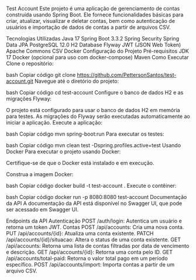 Test Account
Este projeto é uma aplicação de gerenciamento de contas construída usando Spring Boot. Ele fornece funcionalidades básicas para criar, atualizar, visualizar e deletar contas, bem como autenticação de usuários e importação de dados de contas a partir de arquivos CSV.

Tecnologias Utilizadas
Java 17
Spring Boot 3.3.2
Spring Security
Spring Data JPA
PostgreSQL 12.0
H2 Database
Flyway
JWT (JSON Web Token)
Apache Commons CSV
Docker
Configuração do Projeto
Pré-requisitos
JDK 17
Docker (opcional para uso com docker-compose)
Maven
Como Executar
Clone o repositório:

bash
Copiar código
git clone https://github.com/PettersonSantos/test-account.git
Navegue até o diretório do projeto:

bash
Copiar código
cd test-account
Configure o banco de dados H2 e as migrações Flyway:

O projeto está configurado para usar o banco de dados H2 em memória para testes. As migrações do Flyway serão executadas automaticamente ao iniciar a aplicação.
Execute a aplicação:

bash
Copiar código
mvn spring-boot:run
Para executar os testes:

bash
Copiar código
mvn clean test -Dspring.profiles.active=test
Usando Docker
Para executar o projeto usando Docker:

Certifique-se de que o Docker está instalado e em execução.

Construa a imagem Docker:

bash
Copiar código
docker build -t test-account .
Execute o contêiner:

bash
Copiar código
docker run -p 8080:8080 test-account
Documentação da API
A documentação da API está disponível no Swagger UI, que pode ser acessado em Swagger UI.

Endpoints da API
Autenticação
POST /auth/login: Autentica um usuário e retorna um token JWT.
Contas
POST /api/accounts: Cria uma nova conta.
PUT /api/accounts/{id}: Atualiza uma conta existente.
PATCH /api/accounts/{id}/situacao: Altera o status de uma conta existente.
GET /api/accounts: Retorna uma lista de contas filtradas por data de vencimento e descrição.
GET /api/accounts/{id}: Retorna uma conta pelo ID.
GET /api/accounts/total-paid: Retorna o valor total pago em um período específico.
POST /api/accounts/import: Importa contas a partir de um arquivo CSV.
